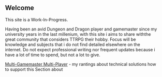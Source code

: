 ## Welcome

This site is a Work-In-Progress.

Having been an avid Dungeon and Dragon player and gamemaster since my university years in the last millenium, with this site i aims to share withthe great community that considers TTRPG their hobby. Focus will be knowledge and subjects that i do not find detailed elsewhere on the internet. Do not expect professional writing nor frequent updates because i have a lot of time to spend, but not a lot to give.


[Multi-Gamemaster Multi-Player](/mgmp/README.md) - my rantings about technical solutions how to support this Section about

